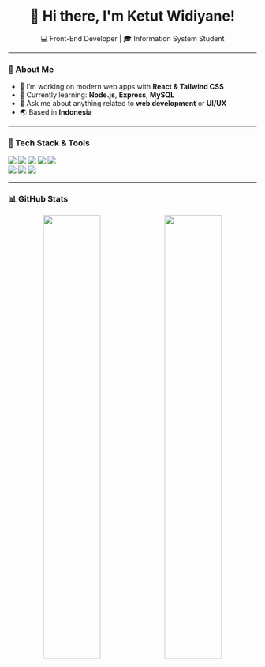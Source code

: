 <h1 align="center">👋 Hi there, I'm Ketut Widiyane!</h1>

<p align="center">
💻 Front-End Developer | 🎓 Information System Student  
</p>

---

### 🧠 About Me
- 🔭 I’m working on modern web apps with **React & Tailwind CSS**  
- 🌱 Currently learning: **Node.js**, **Express**, **MySQL**  
- 💬 Ask me about anything related to **web development** or **UI/UX**  
- 🌏 Based in **Indonesia**

---

### 🚀 Tech Stack & Tools

<p align="left">
  <!-- Languages -->
  <img src="https://img.shields.io/badge/HTML5-E34F26?style=for-the-badge&logo=html5&logoColor=white"/>
  <img src="https://img.shields.io/badge/CSS3-1572B6?style=for-the-badge&logo=css3&logoColor=white"/>
  <img src="https://img.shields.io/badge/JavaScript-F7DF1E?style=for-the-badge&logo=javascript&logoColor=black"/>
  <img src="https://img.shields.io/badge/React-20232A?style=for-the-badge&logo=react&logoColor=61DAFB"/>
  <img src="https://img.shields.io/badge/Tailwind_CSS-38B2AC?style=for-the-badge&logo=tailwind-css&logoColor=white"/>

  <!-- Tools -->
  <br/>
  <img src="https://img.shields.io/badge/VS%20Code-0078d7?style=for-the-badge&logo=visual-studio-code&logoColor=white"/>
  <img src="https://img.shields.io/badge/Postman-FF6C37?style=for-the-badge&logo=postman&logoColor=white"/>
  <img src="https://img.shields.io/badge/Figma-000000?style=for-the-badge&logo=figma&logoColor=white"/>
</p>

---

### 📊 GitHub Stats

<p align="center">
  <img src="https://github-readme-stats.vercel.app/api?username=IKetutWidiyane&show_icons=true&theme=radical" width="48%"/>
  <img src="https://github-readme-stats.vercel.app/api/top-langs/?username=IKetutWidiyane&layout=compact&theme=radical" width="48%"/>
</p>
